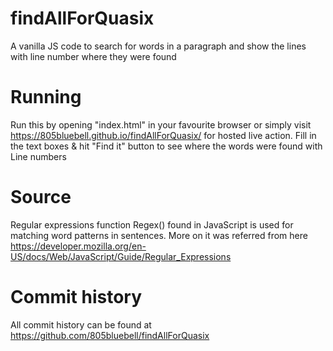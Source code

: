 # findAllForQuasix
 A vanilla JS code to search for words in a paragraph and show the lines with line number where they were found

# Running
 Run this by opening "index.html" in your favourite browser
 or simply visit https://805bluebell.github.io/findAllForQuasix/ for hosted live action.
 Fill in the text boxes & hit "Find it" button to see where the words were found with Line numbers
 
# Source
 Regular expressions function Regex() found in JavaScript is used for matching word patterns in sentences.
 More on it was referred from here https://developer.mozilla.org/en-US/docs/Web/JavaScript/Guide/Regular_Expressions
 
# Commit history
 All commit history can be found at https://github.com/805bluebell/findAllForQuasix